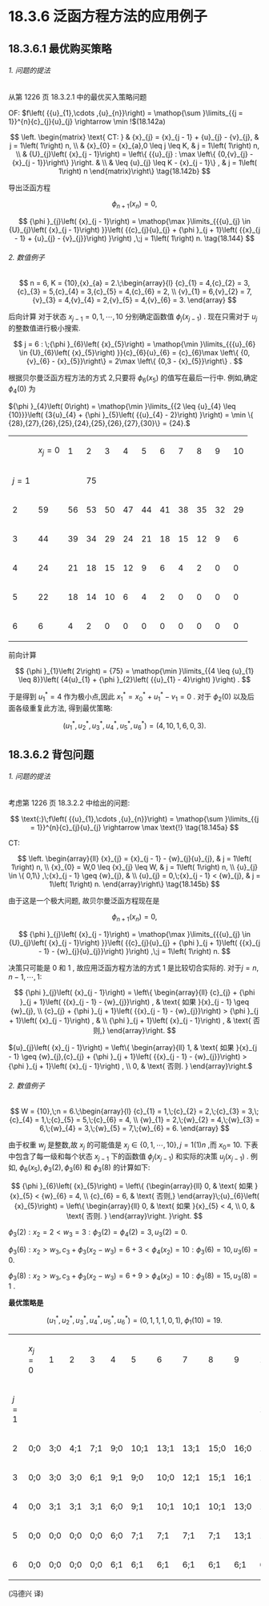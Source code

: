 # 18.3.6 泛函方程方法的应用例子

## 18.3.6.1 最优购买策略

###### 1. 问题的提法

从第 1226 页 18.3.2.1 中的最优买入策略问题

OF: $f\left( {{u}_{1},\cdots ,{u}_{n}}\right)  = \mathop{\sum }\limits_{{j = 1}}^{n}{c}_{j}{u}_{j} \rightarrow  \min !$(18.142a)

$$
\left. \begin{matrix} \text{ CT: } & {x}_{j} = {x}_{j - 1} + {u}_{j} - {v}_{j}, & j = 1\left( 1\right) n, \\   & {x}_{0} = {x}_{a},0 \leq  j \leq  K, & j = 1\left( 1\right) n, \\   & {U}_{j}\left( {x}_{j - 1}\right)  = \left\{  {{u}_{j} : \max \left\{  {0,{v}_{j} - {x}_{j - 1}}\right\}  }\right. & \\   &  \leq  {u}_{j} \leq  K - {x}_{j - 1}\} , & j = 1\left( 1\right) n \end{matrix}\right\}   \tag{18.142b}
$$

导出泛函方程

$$
{\phi }_{n + 1}\left( {x}_{n}\right)  = 0, \tag{18.143}
$$

$$
{\phi }_{j}\left( {x}_{j - 1}\right)  = \mathop{\max }\limits_{{{u}_{j} \in  {U}_{j}\left( {x}_{j - 1}\right) }}\left( {{c}_{j}{u}_{j} + {\phi }_{j + 1}\left( {{x}_{j - 1} + {u}_{j} - {v}_{j}}\right) }\right) ,\;j = 1\left( 1\right) n. \tag{18.144}
$$

###### 2. 数值例子

$$
n = 6, K = {10},{x}_{a} = 2.\;\begin{array}{l} {c}_{1} = 4,{c}_{2} = 3,{c}_{3} = 5,{c}_{4} = 3,{c}_{5} = 4,{c}_{6} = 2, \\  {v}_{1} = 6,{v}_{2} = 7,{v}_{3} = 4,{v}_{4} = 2,{v}_{5} = 4,{v}_{6} = 3. \end{array}
$$

后向计算 对于状态 ${x}_{j - 1} = 0,1,\cdots ,{10}$ 分别确定函数值 ${\phi }_{j}\left( {x}_{j - 1}\right)$ . 现在只需对于 ${u}_{j}$ 的整数值进行极小搜索.

$$
j = 6 : \;{\phi }_{6}\left( {x}_{5}\right)  = \mathop{\min }\limits_{{{u}_{6} \in  {U}_{6}\left( {x}_{5}\right) }}{c}_{6}{u}_{6} = {c}_{6}\max \left\{  {0,{v}_{6} - {x}_{5}}\right\}   = 2\max \left\{  {0,3 - {x}_{5}}\right\}  .
$$

根据贝尔曼泛函方程方法的方式 2,只要将 ${\phi }_{6}\left( {x}_{5}\right)$ 的值写在最后一行中. 例如,确定 ${\phi }_{4}\left( 0\right)$ 为

${\phi }_{4}\left( 0\right)  = \mathop{\min }\limits_{{2 \leq  {u}_{4} \leq  {10}}}\left( {3{u}_{4} + {\phi }_{5}\left( {{u}_{4} - 2}\right) }\right)  = \min \{ {28},{27},{26},{25},{24},{25},{26},{27},{30}\}  = {24}.$

<table><tr><td/><td>

${x}_{j} = 0$

</td><td>

1

</td><td>

2

</td><td>

3

</td><td>

4

</td><td>

5

</td><td>

6

</td><td>

7

</td><td>

8

</td><td>

9

</td><td>

10

</td></tr><tr><td>

$j = 1$

</td><td/><td/><td>

75

</td><td/><td/><td/><td/><td/><td/><td/><td/></tr><tr><td>

2

</td><td>

59

</td><td>

56

</td><td>

53

</td><td>

50

</td><td>

47

</td><td>

44

</td><td>

41

</td><td>

38

</td><td>

35

</td><td>

32

</td><td>

29

</td></tr><tr><td>

3

</td><td>

44

</td><td>

39

</td><td>

34

</td><td>

29

</td><td>

24

</td><td>

21

</td><td>

18

</td><td>

15

</td><td>

12

</td><td>

9

</td><td>

6

</td></tr><tr><td>

4

</td><td>

24

</td><td>

21

</td><td>

18

</td><td>

15

</td><td>

12

</td><td>

9

</td><td>

6

</td><td>

4

</td><td>

2

</td><td>

0

</td><td>

0

</td></tr><tr><td>

5

</td><td>

22

</td><td>

18

</td><td>

14

</td><td>

10

</td><td>

6

</td><td>

4

</td><td>

2

</td><td>

0

</td><td>

0

</td><td>

0

</td><td>

0

</td></tr><tr><td>

6

</td><td>

6

</td><td>

4

</td><td>

2

</td><td>

0

</td><td>

0

</td><td>

0

</td><td>

0

</td><td>

0

</td><td>

0

</td><td>

0

</td><td>

0

</td></tr></table>

前向计算

$$
{\phi }_{1}\left( 2\right)  = {75} = \mathop{\min }\limits_{{4 \leq  {u}_{1} \leq  8}}\left( {4{u}_{1} + {\phi }_{2}\left( {{u}_{1} - 4}\right) }\right) .
$$

于是得到 ${u}_{1}^{ * } = 4$ 作为极小点,因此 ${x}_{1}^{ * } = {x}_{0}^{ * } + {u}_{1}^{ * } - {v}_{1} = 0$ . 对于 ${\phi }_{2}\left( 0\right)$ 以及后面各级重复此方法, 得到最优策略:

$$
\left( {{u}_{1}^{ * },{u}_{2}^{ * },{u}_{3}^{ * },{u}_{4}^{ * },{u}_{5}^{ * },{u}_{6}^{ * }}\right)  = \left( {4,{10},1,6,0,3}\right) .
$$

## 18.3.6.2 背包问题

###### 1. 问题的提法

考虑第 1226 页 18.3.2.2 中给出的问题:

$$
\text{:}\;f\left( {{u}_{1},\cdots ,{u}_{n}}\right)  = \mathop{\sum }\limits_{{j = 1}}^{n}{c}_{j}{u}_{j} \rightarrow  \max \text{!} \tag{18.145a}
$$

CT:

$$
\left. \begin{array}{ll} {x}_{j} = {x}_{j - 1} - {w}_{j}{u}_{j}, & j = 1\left( 1\right) n, \\  {x}_{0} = W,0 \leq  {x}_{j} \leq  W, & j = 1\left( 1\right) n, \\  {u}_{j} \in  \{ 0,1\} ,\;{x}_{j - 1} \geq  {w}_{j}, & \\  {u}_{j} = 0,\;{x}_{j - 1} < {w}_{j}, & j = 1\left( 1\right) n. \end{array}\right\}   \tag{18.145b}
$$

由于这是一个极大问题, 故贝尔曼泛函方程现在是

$$
{\phi }_{n + 1}\left( {x}_{n}\right)  = 0,
$$

$$
{\phi }_{j}\left( {x}_{j - 1}\right)  = \mathop{\max }\limits_{{{u}_{j} \in  {U}_{j}\left( {x}_{j - 1}\right) }}\left( {{c}_{j}{u}_{j} + {\phi }_{j + 1}\left( {{x}_{j - 1} - {w}_{j}{u}_{j}}\right) }\right) ,\;j = 1\left( 1\right) n.
$$

决策只可能是 0 和 1 , 故应用泛函方程方法的方式 1 是比较切合实际的. 对于$j = n, n - 1,\cdots ,1 :$

$$
{\phi }_{j}\left( {x}_{j - 1}\right)  = \left\{  \begin{array}{ll} {c}_{j} + {\phi }_{j + 1}\left( {{x}_{j - 1} - {w}_{j}}\right) , & \text{ 如果 }{x}_{j - 1} \geq  {w}_{j}, \\  {c}_{j} + {\phi }_{j + 1}\left( {{x}_{j - 1} - {w}_{j}}\right)  > {\phi }_{j + 1}\left( {x}_{j - 1}\right) , & \\  {\phi }_{j + 1}\left( {x}_{j - 1}\right) , & \text{ 否则,} \end{array}\right.
$$

${u}_{j}\left( {x}_{j - 1}\right)  = \left\{  \begin{array}{ll} 1, & \text{ 如果 }{x}_{j - 1} \geq  {w}_{j},{c}_{j} + {\phi }_{j + 1}\left( {{x}_{j - 1} - {w}_{j}}\right)  > {\phi }_{j + 1}\left( {x}_{j - 1}\right) , \\  0, & \text{ 否则. } \end{array}\right.$

###### 2. 数值例子

$$
W = {10},\;n = 6.\;\begin{array}{l} {c}_{1} = 1,\;{c}_{2} = 2,\;{c}_{3} = 3,\;{c}_{4} = 1,\;{c}_{5} = 5,\;{c}_{6} = 4, \\  {w}_{1} = 2,\;{w}_{2} = 4,\;{w}_{3} = 6,\;{w}_{4} = 3,\;{w}_{5} = 7,\;{w}_{6} = 6. \end{array}
$$

由于权重 ${w}_{j}$ 是整数,故 ${x}_{j}$ 的可能值是 ${x}_{j} \in  \{ 0,1,\cdots ,{10}\} , j = 1\left( 1\right) n$ ,而 ${x}_{0} =$ 10. 下表中包含了每一级和每个状态 ${x}_{j - 1}$ 下的函数值 ${\phi }_{j}\left( {x}_{j - 1}\right)$ 和实际的决策 ${u}_{j}\left( {x}_{j - 1}\right)$ . 例如, ${\phi }_{6}\left( {x}_{5}\right) ,{\phi }_{3}\left( 2\right) ,{\phi }_{3}\left( 6\right)$ 和 ${\phi }_{3}\left( 8\right)$ 的计算如下:

$$
{\phi }_{6}\left( {x}_{5}\right)  = \left\{  {\begin{array}{ll} 0, & \text{ 如果 }{x}_{5} < {w}_{6} = 4, \\  {c}_{6} = 6, & \text{ 否则,} \end{array}\;{u}_{6}\left( {x}_{5}\right)  = \left\{  \begin{array}{ll} 0, & \text{ 如果 }{x}_{5} < 4, \\  0, & \text{ 否则. } \end{array}\right. }\right.
$$

${\phi }_{3}\left( 2\right)  : {x}_{2} = 2 < {w}_{3} = 3 : {\phi }_{3}\left( 2\right)  = {\phi }_{4}\left( 2\right)  = 3,{u}_{3}\left( 2\right)  = 0.$

${\phi }_{3}\left( 6\right)  : {x}_{2} > {w}_{3},{c}_{3} + {\phi }_{3}\left( {{x}_{2} - {w}_{3}}\right)  = 6 + 3 < {\phi }_{4}\left( {x}_{2}\right)  = {10} : {\phi }_{3}\left( 6\right)  = {10},{u}_{3}\left( 6\right)  = 0.$

${\phi }_{3}\left( 8\right)  : {x}_{2} > {w}_{3},{c}_{3} + {\phi }_{3}\left( {{x}_{2} - {w}_{3}}\right)  = 6 + 9 > {\phi }_{4}\left( {x}_{2}\right)  = {10} : {\phi }_{3}\left( 8\right)  = {15},{u}_{3}\left( 8\right)  = 1$ .

**最优策略是**

$$
\left( {{u}_{1}^{ * },{u}_{2}^{ * },{u}_{3}^{ * },{u}_{4}^{ * },{u}_{5}^{ * },{u}_{6}^{ * }}\right)  = \left( {0,1,1,1,0,1}\right) ,\;{\phi }_{1}\left( {10}\right)  = {19}.
$$

<table><tr><td/><td>

${x}_{j} = 0$

</td><td>

1

</td><td>

2

</td><td>

3

</td><td>

4

</td><td>

5

</td><td>

6

</td><td>

7

</td><td>

8

</td><td>

9

</td><td>

10

</td></tr><tr><td>

$j = 1$

</td><td/><td/><td/><td/><td/><td/><td/><td/><td/><td/><td>

19;0

</td></tr><tr><td>

2

</td><td>

0;0

</td><td>

3;0

</td><td>

4;1

</td><td>

7;1

</td><td>

9;0

</td><td>

10;1

</td><td>

13;1

</td><td>

13;1

</td><td>

15;0

</td><td>

16;0

</td><td>

19;1

</td></tr><tr><td>

3

</td><td>

0;0

</td><td>

3;0

</td><td>

3;0

</td><td>

6;1

</td><td>

9;1

</td><td>

9;0

</td><td>

10;0

</td><td>

12;1

</td><td>

15;1

</td><td>

16;1

</td><td>

16;0

</td></tr><tr><td>

4

</td><td>

0;0

</td><td>

3;1

</td><td>

3;1

</td><td>

3;1

</td><td>

6;0

</td><td>

9;1

</td><td>

10;1

</td><td>

10;1

</td><td>

10;1

</td><td>

13;0

</td><td>

16;1

</td></tr><tr><td>

5

</td><td>

0;0

</td><td>

0;0

</td><td>

0;0

</td><td>

0;0

</td><td>

6;0

</td><td>

7;1

</td><td>

7;1

</td><td>

7;1

</td><td>

7;1

</td><td>

13;1

</td><td>

13;1

</td></tr><tr><td>

6

</td><td>

0;0

</td><td>

0;0

</td><td>

0;0

</td><td>

0;0

</td><td>

6;1

</td><td>

6;1

</td><td>

6;1

</td><td>

6;1

</td><td>

6;1

</td><td>

6;1

</td><td>

6;1

</td></tr></table>

(冯德兴 译)

